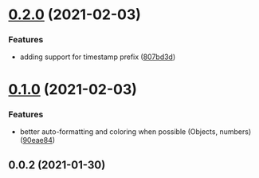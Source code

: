 # [0.2.0](https://github.com/aversini/teeny-logger/compare/v0.1.0...v0.2.0) (2021-02-03)


### Features

* adding support for timestamp prefix ([807bd3d](https://github.com/aversini/teeny-logger/commit/807bd3dd19fa49d6e772b82d630dc271a38ce1b0))



# [0.1.0](https://github.com/aversini/teeny-logger/compare/v0.0.2...v0.1.0) (2021-02-03)


### Features

* better auto-formatting and coloring when possible (Objects, numbers) ([90eae84](https://github.com/aversini/teeny-logger/commit/90eae84c2c50fb4b3bd8510749c4274f9d382b09))



## 0.0.2 (2021-01-30)



